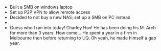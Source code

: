 - Built a SMB on windows laptop
- Set up P2P VPN to allow remote access
- Decided to not buy a new NAS; set up a SMB on PC instead
-
- Guess who I ran into today! Charley Han! He has been doing his M. Arch for more than 3 years. How come... He spent a year in a firm in Melbourne then before returning to UQ. Oh yeah, he made himself a gap year.